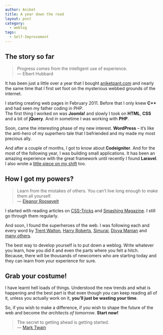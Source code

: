 ```yaml
---
author: Aniket
title: A year down the road
layout: post
category:
  - weblog
tags:
  - Self-Improvement
---
```

## The story so far

> Progress comes from the intelligent use of experience.  
> — Elbert Hubbard

It has been just a little over a year that I bought [aniketpant.com][1] and nearly the same time that I first set foot on the mysterious webbed grounds of the internet.

I starting creating web pages in February 2011. Before that I only knew **C++** and had seen my father coding in PHP.  
The first thing I worked on was **Joomla!** and slowly I took on **HTML**, **CSS** and a bit of **jQuery**. And in sometime I was working with **PHP**.

Soon, came the interesting phase of my new interest. **WordPress** – it’s like the anti-hero of my superhero tale that I befriended and my made my most precious ally.

And after a couple of months, I got to know about **Codeigniter**. And for the most of the following year, I was building small applications. It has been an amazing experience with the great framework until recently I found **Laravel**. I also wrote a [little piece on my shift][2] too.

## How I got my powers?

> Learn from the mistakes of others. You can’t live long enough to make them all yourself.  
> — [Eleanor Roosevelt][3]<aside></aside> 

I started with reading articles on [CSS-Tricks][4] and [Smashing Magazine][5]. I still go through them regularly.

And soon, I found the superheroes of the web. I was following each and every word by [Trent Walton][6], [Harry Roberts][7], [Simurai][8], [Divya Manian][9] and [many others][10].

The best way to develop yourself is to put down a weblog. Write whatever you learn, how you did it and even the parts where you felt a hitch. Because, there will be thousands of newcomers who are starting today and they can learn from your experience for sure.

## Grab your costume!

I have learnt hell loads of things. Understood the new trends and what is happening and the best part is that even though you can keep reading all of it, unless you actually work on it, **you’ll just be wasting your time**.

So, if you wish to make a difference, if you wish to shape the future of the web and become *the architects of tomorrow*. **Start now!**

> The secret to getting ahead is getting started.  
> — [Mark Twain][11]

 [1]: http://aniketpant.com "My Website"
 [2]: http://www.aniketpant.com/posts/a-shift-from-codeigniter-to-laravel "A shift from Codeignitier to Laravel"
 [3]: http://en.wikipedia.org/wiki/Eleanor_Roosevelt
 [4]: http://css-tricks.com/ "CSS-Tricks"
 [5]: http://smashingmagazine.com "Smashing Magazine"
 [6]: http://twitter.com/TrentWalton "@TrentWalton"
 [7]: http://twitter.com/csswizardry "@csswizardry"
 [8]: http://twitter.com/simurai "@simurai"
 [9]: http://twitter.com/divya "@divya"
 [10]: http://https://twitter.com/aniket_pant/get-webbed "List: Get Webbed by @aniket_pant"
 [11]: http://en.wikipedia.org/wiki/Mark_Twain